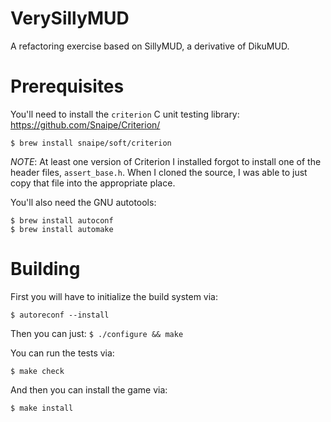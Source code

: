 # VerySillyMUD
A refactoring exercise based on SillyMUD, a derivative of DikuMUD.

# Prerequisites

You'll need to install the `criterion` C unit testing library:
https://github.com/Snaipe/Criterion/

```
$ brew install snaipe/soft/criterion
```

*NOTE*: At least one version of Criterion I installed forgot to install
one of the header files, `assert_base.h`. When I cloned the source, I was
able to just copy that file into the appropriate place.

You'll also need the GNU autotools:

```
$ brew install autoconf
$ brew install automake
```

# Building

First you will have to initialize the build system via:
```
$ autoreconf --install
```

Then you can just:
```$ ./configure && make```

You can run the tests via:

```$ make check```

And then you can install the game via:

```$ make install```


